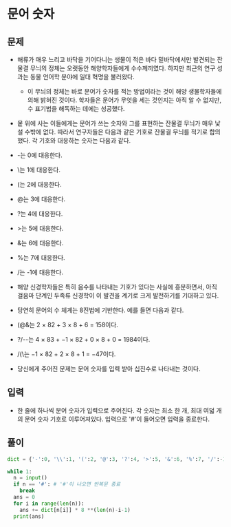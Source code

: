 # 문어 숫자

## 문제

- 해류가 매우 느리고 바닥을 기어다니는 생물이 적은 바다 밑바닥에서만 발견되는 잔물결 무늬의 정체는 오랫동안 해양학자들에게 수수께끼였다. 하지만 최근의 연구 성과는 동물 언어학 분야에 일대 혁명을 불러왔다. 
  - 이 무늬의 정체는 바로 문어가 숫자를 적는 방법이라는 것이 해양 생물학자들에 의해 밝혀진 것이다. 학자들은 문어가 무엇을 세는 것인지는 아직 알 수 없지만, 수 표기법을 해독하는 데에는 성공했다.

- 뭍 위에 사는 이들에게는 문어가 쓰는 숫자와 그를 표현하는 잔물결 무늬가 매우 낯설 수밖에 없다. 따라서 연구자들은 다음과 같은 기호로 잔물결 무늬를 적기로 합의했다. 각 기호와 대응하는 숫자는 다음과 같다.

- -는 0에 대응한다.
- \는 1에 대응한다.
- (는 2에 대응한다.
- @는 3에 대응한다.
- ?는 4에 대응한다.
- \>는 5에 대응한다.
- &는 6에 대응한다.
- %는 7에 대응한다.
- /는 -1에 대응한다.
- 해양 신경학자들은 특히 음수를 나타내는 기호가 있다는 사실에 흥분하면서, 아직 걸음마 단계인 두족류 신경학이 이 발견을 계기로 크게 발전하기를 기대하고 있다.

- 당연히 문어의 수 체계는 8진법에 기반한다. 예를 들면 다음과 같다.

- (@&는 2 × 82 + 3 × 8 + 6 = 158이다.

- ?/--는 4 × 83 + −1 × 82 + 0 × 8 + 0 = 1984이다.
- /(\는 −1 × 82 + 2 × 8 + 1 = −47이다.

- 당신에게 주어진 문제는 문어 숫자를 입력 받아 십진수로 나타내는 것이다.

## 입력

- 한 줄에 하나씩 문어 숫자가 입력으로 주어진다. 각 숫자는 최소 한 개, 최대 여덟 개의 문어 숫자 기호로 이루어져있다. 입력으로 '#'이 들어오면 입력을 종료한다.

## 풀이

``` Python
dict = {'-':0, '\\':1, '(':2, '@':3, '?':4, '>':5, '&':6, '%':7, '/':-1}

while 1:
  n = input()
  if n == '#': # '#'이 나오면 반복문 종료
    break
  ans = 0
  for i in range(len(n)):
    ans += dict[n[i]] * 8 **(len(n)-i-1)
  print(ans)
```
